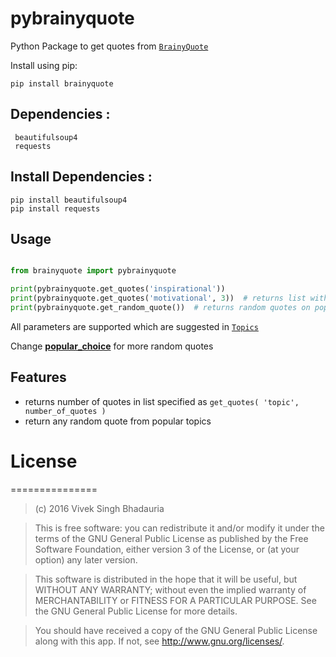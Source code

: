 # pybrainyquote

Python Package to get quotes from [`BrainyQuote`](http://www.brainyquote.com/)

Install using pip:

    pip install brainyquote
    
## Dependencies :

     beautifulsoup4
     requests

## Install Dependencies :

    pip install beautifulsoup4
    pip install requests

## Usage

```python

from brainyquote import pybrainyquote

print(pybrainyquote.get_quotes('inspirational'))
print(pybrainyquote.get_quotes('motivational', 3))  # returns list with 3 quotes
print(pybrainyquote.get_random_quote())  # returns random quotes on popular_choice

```
All parameters are supported which are suggested in [`Topics`](http://www.brainyquote.com/quotes/topics.html)

Change **[popular_choice](https://github.com/viveksb007/pybrainyquote/blob/master/brainyquote/pybrainyquote.py)** for more random quotes

## Features
* returns number of quotes in list specified as ``` get_quotes( 'topic', number_of_quotes ) ```
* return any random quote from popular topics

# License
===============
>(c) 2016 Vivek Singh Bhadauria 

>This is free software: you can redistribute it and/or modify it under the terms of the GNU General Public License as published by the Free Software Foundation, either version 3 of the License, or (at your option) any later version. 

>This software is distributed in the hope that it will be useful, but WITHOUT ANY WARRANTY; without even the implied warranty of MERCHANTABILITY or FITNESS FOR A PARTICULAR PURPOSE. See the GNU General Public License for more details. 

>You should have received a copy of the GNU General Public License along with this app. If not, see <http://www.gnu.org/licenses/>. 

